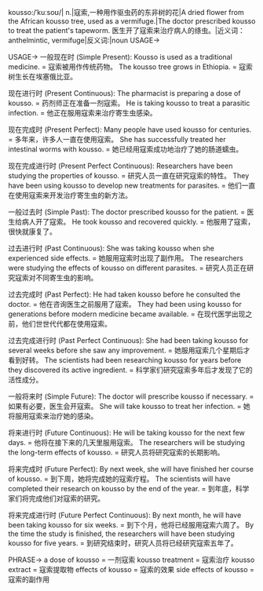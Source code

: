 kousso:/ˈkuːsoʊ/| n.|寇索,一种用作驱虫药的东非树的花|A dried flower from the African kousso tree, used as a vermifuge.|The doctor prescribed kousso to treat the patient's tapeworm. 医生开了寇索来治疗病人的绦虫。|近义词：anthelmintic, vermifuge|反义词:|noun
USAGE->

USAGE->
一般现在时 (Simple Present):
Kousso is used as a traditional medicine. = 寇索被用作传统药物。
The kousso tree grows in Ethiopia. = 寇索树生长在埃塞俄比亚。

现在进行时 (Present Continuous):
The pharmacist is preparing a dose of kousso. = 药剂师正在准备一剂寇索。
He is taking kousso to treat a parasitic infection. = 他正在服用寇索来治疗寄生虫感染。

现在完成时 (Present Perfect):
Many people have used kousso for centuries. = 多年来，许多人一直在使用寇索。
She has successfully treated her intestinal worms with kousso. = 她已经用寇索成功地治疗了她的肠道蠕虫。

现在完成进行时 (Present Perfect Continuous):
Researchers have been studying the properties of kousso. = 研究人员一直在研究寇索的特性。
They have been using kousso to develop new treatments for parasites. = 他们一直在使用寇索来开发治疗寄生虫的新方法。


一般过去时 (Simple Past):
The doctor prescribed kousso for the patient. = 医生给病人开了寇索。
He took kousso and recovered quickly. = 他服用了寇索，很快就康复了。

过去进行时 (Past Continuous):
She was taking kousso when she experienced side effects. = 她服用寇索时出现了副作用。
The researchers were studying the effects of kousso on different parasites. = 研究人员正在研究寇索对不同寄生虫的影响。

过去完成时 (Past Perfect):
He had taken kousso before he consulted the doctor. = 他在咨询医生之前服用了寇索。
They had been using kousso for generations before modern medicine became available. = 在现代医学出现之前，他们世世代代都在使用寇索。

过去完成进行时 (Past Perfect Continuous):
She had been taking kousso for several weeks before she saw any improvement. = 她服用寇索几个星期后才看到好转。
The scientists had been researching kousso for years before they discovered its active ingredient. = 科学家们研究寇索多年后才发现了它的活性成分。

一般将来时 (Simple Future):
The doctor will prescribe kousso if necessary. = 如果有必要，医生会开寇索。
She will take kousso to treat her infection. = 她将服用寇索来治疗她的感染。

将来进行时 (Future Continuous):
He will be taking kousso for the next few days. = 他将在接下来的几天里服用寇索。
The researchers will be studying the long-term effects of kousso. = 研究人员将研究寇索的长期影响。

将来完成时 (Future Perfect):
By next week, she will have finished her course of kousso. = 到下周，她将完成她的寇索疗程。
The scientists will have completed their research on kousso by the end of the year. = 到年底，科学家们将完成他们对寇索的研究。

将来完成进行时 (Future Perfect Continuous):
By next month, he will have been taking kousso for six weeks. = 到下个月，他将已经服用寇索六周了。
By the time the study is finished, the researchers will have been studying kousso for five years. = 到研究结束时，研究人员将已经研究寇索五年了。


PHRASE->
a dose of kousso = 一剂寇索
kousso treatment = 寇索治疗
kousso extract = 寇索提取物
effects of kousso = 寇索的效果
side effects of kousso = 寇索的副作用

